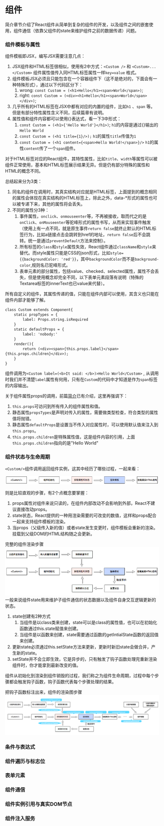 # 组件

简介章节介绍了React组件从简单到复杂的组件的开发，以及组件之间的嵌套使用，组件通信（依靠父组件的state来维护组件之前的数据传递）问题。

### 组件模板与属性

组件模板即JSX，编写JSX需要注意几点：

1. JSX组件和HTML标签很相似，使用有2中方式：`<Custom />` 和 `<Custom>...</Custom>` 组件属性值传入同HTML标签属性一样`key=value` 格式。
2. 组件模板JSX必须且只能包含在一个容器组件下（这不是绝对的，下面会有一种特殊形式），通过以下代码区分下：
   1. wrong: `const Custom = (<h1>Hello</h1><span>World</span>)`;
   2. right: `const Custom = (<div><h1>Hello</h1><span>World</span></div>)`;
3. 几乎所有的HTML标签在JSX中都有对应的内置的组件，比如`h1` 、`span` 等。但是有部分特性属性含义不同，后续篇章有说明。
4. 属性值和组件内容都可以使用{}表达式，看一下3中形式：
   1. `const Custom = (<h1>{'Hello World'}</h1>)`; `h1`的内容是通过{}输出的`Hello World`
   2. `const Custom = (<h1 title={1}/>);` `h1`的属性`title`传值为`1`
   3. `const Custom = (<h1 content={<span>Hello World!</span>}/>` `h1`的属性`content`传了一个`span`组件。

对于HTML标签对应的React组件，其特性属性，比如`title`、`width`等属性可以被组件正常使用，基本和HTML标签展示结果无异。但是仍有部分特殊的属性和HTML的概念不同。

总结起来分为3类：

1. 同名的组件在调用时，其真实结构对应就是HTML标签，上面提到的概念相同的属性会体现在真实结构的HTML标签上，除此之外，data-\*形式的属性也可以被专递下来，其他的属性将会丢失。
2. 不同的属性分3种：
   1. 事件属性，`onclick`、`onmouseenter`等，不再被接收，取而代之的是`onClick`、`onMouseenter`等驼峰形式的属性书写，从而来实现事件触发（使用上有一点不同，就是原生事件`return false`就终止默认的HTML标签行为，比如a链接点击会跳转到href的地址，`return false`后不会跳转。统一是通过`preventDefault`方法来控制）。
   2. 所有标签的`class`和`style`属性失效，React组件通过`className`和`style`来替代。而style属性只能是CSS的json形式，比如`style={{backgroundColor: 'red'}}`，其中`backgroundColor`而不是`background-color`,规则名已驼峰形式。
   3. 表单元素的部分属性，包括value、checked、selected属性，属性不会丢失，但是使用概念却完全不同，以下表单元素段落有说明（特殊的Textarea标签的innerText也已value来代替）。

所有自定义的组件，其属性传递的值，只能在组件内部可以使用，其含义也只能在组件内部才能够了解。

```
class Custom extends Component{
    static propTypes = {
        label: Props.string.isRequired
    }
    static defaultProps = {
        label: 'nobody:'
    }
    render(){
        return (<div><span>{this.props.label}</span>{this.props.children}</div>);
    }
}
```

组件调用为`<Custom label=(<b>It said: </b>)>Hello World</Custom>` , 从调用时我们并不清楚`label`属性有何用，只有在`Custom`的代码中才知道是作为`span`标签的内容输出。

关于组件属性props的调用，前篇[简介](/简介.md)已有介绍，这里再强调下：

1. `this.props`可访问到所有传入的组件属性和值。
2. 静态属性`propsTypes`是声明对传入的属性，需要做类型检查，符合类型的属性值将抛错。
3. 静态属性`defaultProps`是设置当不传入对应属性时，可以使用默认值来注入到`this.props`。
4. `this.props.children`是特殊属性值，这是组件内容的引用，上面`this.props.children`指向的是"Hello World"

### 组件状态与生命周期

`<Custom/>`组件调用返回组件实例，这其中经历了哪些过程，一起来看：

![](/assets/component-1.png)

则是比较直观的步骤，有2个点概念要掌握：

1. props属性对组件来说只读的，在组件内部改动不会影响到外部，React不建议直接改动props。
2. state状态，React提供的一种用渲染需要的可改变的数值，这样和props配合一起来支持组件模板的渲染。
3. 当props（父级传入新的值）或者state发生变更时，组件模板会重新的渲染。挂载到父级DOM的HTML结构随之会更新。

完整的组件渲染步骤![](/assets/component-3.png)一般来说组件state用来维护子组件通信的状态数据以及组件自身交互逻辑更新的状态。

1. state创建有2种方式
   1. 当组件是以class类来创建，state可以是class的属性值，也可以在初始化函数通过this.state赋值来创建。
   2. 当组件是以函数来创建，state需要通过函数的getIntialState函数的返回值来创建。
2. 更新state必须通过this.setState方法来更新，更新时新旧state会做合并，产生新的state。
3. setState并不会立即生效，它是异步的，只有触发了钩子函数处理完重新渲染组件时，你才能拿到最新改变的值。

组件从初始化到渲染到组件销毁的过程，我们称之为组件生命周期，过程中每个步骤都会触发钩子函数，钩子函数代表每个步骤处理的结果。

把钩子函数标注出来，组件的渲染图步骤![](/assets/component-4.png)

### 条件与表达式

### 组件遍历与标志位

### 表单元素

### 组件通信

### 组件实例引用与真实DOM节点

### 组件注入服务



